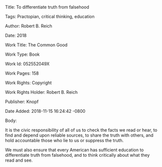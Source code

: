 Title:  To differentiate truth from falsehood

Tags:   Practopian, critical thinking, education

Author: Robert B. Reich

Date:   2018

Work Title: The Common Good

Work Type: Book

Work Id: 052552049X

Work Pages: 158

Work Rights: Copyright

Work Rights Holder: Robert B. Reich

Publisher: Knopf

Date Added: 2018-11-15 16:24:42 -0800

Body: 

It is the civic responsibility of all of us to check the facts we read or hear, to find and depend upon reliable sources, to share the truth with others, and hold accountable those who lie to us or suppress the truth. 

We must also ensure that every American has sufficient education to differentiate truth from falsehood, and to think critically about what they read and see.
